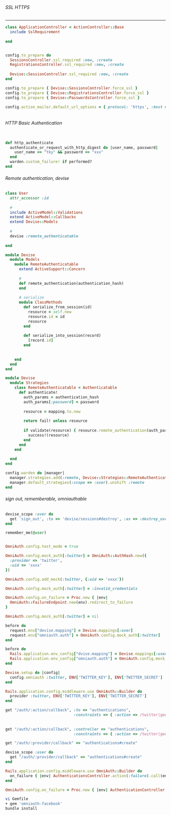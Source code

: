 ###### SSL HTTPS 
---


```app/controllers/application_controller.rb
class ApplicationController < ActionController::Base
  include SslRequirement
  
end



```

```config/environment.rb
config.to_prepare do
  SessionsController.ssl_required :new, :create
  RegistrationsController.ssl_required :new, :create
  
  Devise::SessionController.ssl_required :new, :create
end

```

```config/environments/production.rb
config.to_prepare { Devise::SessionsController.force_ssl }
config.to_prepare { Devise::RegistrationsController.force_ssl }
config.to_prepare { Devise::PasswordsController.force_ssl }

```

```config/environments/production.rb
config.action_mailer.default_url_options = { protocol: 'https', :host => 'YOUR_HOST' }
```

```
```

###### HTTP Basic Authentication

```initializers/user.rb

def http_authenticate
  authenticate_or_request_with_http_digest do |user_name, password|
    user_name == "tky" && password == "xxx"
  end
  warden.custom_failure! if performed?
end

```

###### Remote authentication, devise

```user.rb
class User
  attr_accessor :id
  
  #
  include ActiveModel::Validations
  extend ActiveModel::Callbacks
  extend Devise::Models
  
  #
  devise :remote_authenticatable
  
end

```

```remote_authentication.rb
module Devise
  module Models
    module RemoteAuthenticatable
      extend ActiveSupport::Concern
      
      #
      def remote_authentication(authentication_hash)
      end
      
      # serialize
      module ClassMethods
        def serialize_from_session(id)
          resource = self.new
          resource.id = id
          resource
        end
        
        def serialize_into_session(record)
          [record.id]
        end
        
      
    end
  end
end

```

```remote_authenticable.rb
module Devise
  module Strategies
    class RemoteAuthenticatable < Authenticatable
      def authenticate!
        auth_params = authentication_hash
        auth_params[:password] = password
        
        resource = mapping.to.new
        
        return fail! unless resource
        
        if validate(resource) { resource.remote_authentication(auth_params) }
          success!(resource)
        end
      end
    end
    
  end
end

```

```config/initializers/devise.rb
config.warden do |manager|
  manager.strategies.add(:remote, Devise::Strategies::RemoteAuthenticatable)
  manager.default_strategies(:scope => :user).unshift :remote
end

```

###### sign out, rememberable, omniauthable

```.rb
devise_scope :user do
  get 'sign_out', :to => 'devise/sessions#destroy', :as => :destroy_user_session
end

```

```.rb
remember_me(@user)
```

```
```

```spec/support/omniauth.rb
OmniAuth.config.test_mode = true

OmniAuth.config.mock_auth[:twitter] = OmniAuth::AuthHash.new({
  :provider => 'twitter',
  :uid => 'xxxx'
})

OmniAuth.config.add_mock(:twitter, {:uid => 'xxxx'})

OmniAuth.config.mock_auth[:twitter] = :invalid_credentials

OmniAuth.config.on_failure = Proc.new { |env|
  OmniAuth::FailureEndpoint.new(env).redirect_to_failure
}

OmniAuth.config.mock_auth[:twitter] = nil

before do
  request.env["devise.mapping"] = Devise.mappings[:user]
  request.env["omniauth.auth"] = OmniAuth.config.mock_auth[:twitter]
end

before do
  Rails.application.env_config["dvise.mapping"] = Devise.mappings[:user]
  Rails.application.env_config["omniauth.auth"] = OmniAuth.config.mock_auth[:twitter]
end


```

```devise.rb
Devise.setup do |config|
  config.omniauth :twitter, ENV['TWITTER_KEY'], ENV['TWITTER_SECRET']
end

```

```omniauth.rb
Rails.application.config.middleware.use OmniAuth::Builder do
  provider :twitter, ENV['TWITTER_KEY'], ENV['TWITTER_SECRET']
end

```

```authentications_controlller.rb
get "/auth/:action/callback", :to => "authentications",
                              :constraints => { :action => /twitter|google/ }
                              
                              
get "/auth/:action/callback", :controller => "authentications",
                              :constraints => { :action => /twitter|google/ }

get "/auth/:provider/callback" => "authentications#create"

devise_scope :user do
  get "/auth/:provider/callback" => "authentications#create"
end

Rails.application.config.middleware.use OmniAuth::Builder do
  on_failure { |env| AuthenticationsController.action(:failure).call(env) }
end

OmniAuth.config.on_failure = Proc.new { |env| AuthenticationController.action(:failure).call(env) }
```

```sh
vi Gemfile
+ gem 'omniauth-facebook'
bundle install


```

```
```

```
```

```
```

```
```

```
```

```
```

```
```

```
```

```
```

```
```

```
```

```
```

```
```

```
```

```
```

```
```

```
```

```
```

```
```

```
```

```
```

```
```

```
```

```
```

```
```

```
```

```
```

```
```

```
```

```
```

```
```

```
```

```
```

```
```

```
```

```
```

```
```

```
```

```
```

```
```

```
```

```
```

```
```

```
```

```
```
